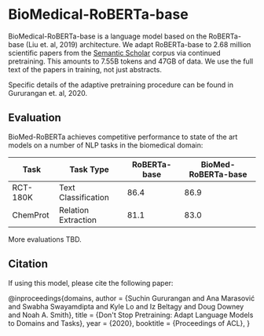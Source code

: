 # BioMedical-RoBERTa-base

BioMedical-RoBERTa-base is a language model based on the RoBERTa-base (Liu et. al, 2019) architecture. We adapt RoBERTa-base to 2.68 million scientific papers from the [Semantic Scholar](https://www.semanticscholar.org) corpus via continued pretraining. This amounts to 7.55B tokens and 47GB of data. We use the full text of the papers in training, not just abstracts.

Specific details of the adaptive pretraining procedure can be found in Gururangan et. al, 2020. 


## Evaluation

BioMed-RoBERTa achieves competitive performance to state of the art models on a number of NLP tasks in the biomedical domain:


| Task         | Task Type           | RoBERTa-base | BioMed-RoBERTa-base |
|--------------|---------------------|--------------|---------------------|
| RCT-180K     | Text Classification | 86.4         | 86.9                |
| ChemProt     | Relation Extraction | 81.1         | 83.0                |


More evaluations TBD.

## Citation

If using this model, please cite the following paper:

@inproceedings{domains,
 author = {Suchin Gururangan and Ana Marasović and Swabha Swayamdipta and Kyle Lo and Iz Beltagy and Doug Downey and Noah A. Smith},
 title = {Don't Stop Pretraining: Adapt Language Models to Domains and Tasks},
 year = {2020},
 booktitle = {Proceedings of ACL},
}

